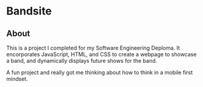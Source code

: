 # Bandsite

## About
This is a project I completed for my Software Engineering Deploma. It encorporates JavaScript, HTML, and CSS to create a webpage to showcase a band, and dynamically displays future shows for the band. 

A fun project and really got me thinking about how to think in a mobile first mindset. 
